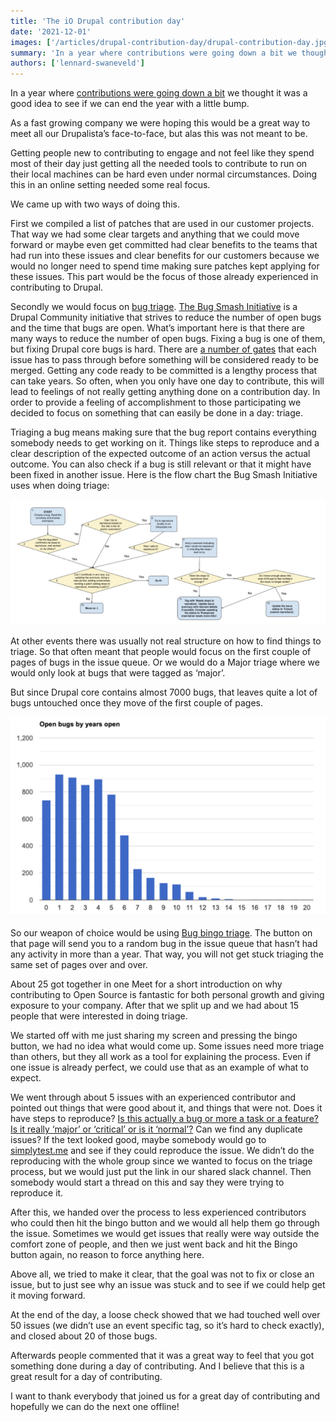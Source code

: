 ```yaml
---
title: 'The iO Drupal contribution day'
date: '2021-12-01'
images: ['/articles/drupal-contribution-day/drupal-contribution-day.jpg']
summary: 'In a year where contributions were going down a bit we thought it was a good idea to see if we can end the year with a little bump.'
authors: ['lennard-swaneveld']
---
```


In a year where [contributions were going down a bit](https://dri.es/who-sponsors-drupal-development-2021) we thought it was a good idea to see if we can end the year with a little bump.

As a fast growing company we were hoping this would be a great way to meet all our Drupalista’s face-to-face, but alas this was not meant to be.

Getting people new to contributing to engage and not feel like they spend most of their day just getting all the needed tools to contribute to run on their local machines can be hard even under normal circumstances. Doing this in an online setting needed some real focus.

We came up with two ways of doing this.

First we compiled a list of patches that are used in our customer projects. That way we had some clear targets and anything that we could move forward or maybe even get committed had clear benefits to the teams that had run into these issues and clear benefits for our customers because we would no longer need to spend time making sure patches kept applying for these issues. This part would be the focus of those already experienced in contributing to Drupal.

Secondly we would focus on [bug triage](https://www.drupal.org/community-initiatives/bug-smash-initiative/issue-queue-triage-intro-and-comment-templates). [The Bug Smash Initiative](https://www.drupal.org/community-initiatives/bug-smash-initiative) is a Drupal Community initiative that strives to reduce the number of open bugs and the time that bugs are open. What’s important here is that there are many ways to reduce the number of open bugs. Fixing a bug is one of them, but fixing Drupal core bugs is hard. There are [a number of gates](https://www.drupal.org/about/core/policies/core-change-policies/drupal-core-gates) that each issue has to pass through before something will be considered ready to be merged. Getting any code ready to be committed is a lengthy process that can take years. So often, when you only have one day to contribute, this will lead to feelings of not really getting anything done on a contribution day.
In order to provide a feeling of accomplishment to those participating we decided to focus on something that can easily be done in a day: triage.

Triaging a bug means making sure that the bug report contains everything somebody needs to get working on it. Things like steps to reproduce and a clear description of the expected outcome of an action versus the actual outcome. You can also check if a bug is still relevant or that it might have been fixed in another issue. Here is the flow chart the Bug Smash Initiative uses when doing triage:

![Maple](./images/drupal-contribution-day/bug-triage-flow.jpg)

At other events there was usually not real structure on how to find things to triage. So that often meant that people would focus on the first couple of pages of bugs in the issue queue. Or we would do a Major triage where we would only look at bugs that were tagged as ‘major’.

But since Drupal core contains almost 7000 bugs, that leaves quite a lot of bugs untouched once they move of the first couple of pages.

![Maple](./images/drupal-contribution-day/open-bugs-by-years-open.jpg)

So our weapon of choice would be using [Bug bingo triage](https://lendude.gitlab.io/bug-smash-initiative/). The button on that page will send you to a random bug in the issue queue that hasn’t had any activity in more than a year. That way, you will not get stuck triaging the same set of pages over and over.

About 25 got together in one Meet for a short introduction on why contributing to Open Source is fantastic for both personal growth and giving exposure to your company. After that we split up and we had about 15 people that were interested in doing triage.

We started off with me just sharing my screen and pressing the bingo button, we had no idea what would come up. Some issues need more triage than others, but they all work as a tool for explaining the process. Even if one issue is already perfect, we could use that as an example of what to expect.

We went through about 5 issues with an experienced contributor and pointed out things that were good about it, and things that were not. Does it have steps to reproduce? [Is this actually a bug or more a task or a feature?](https://www.drupal.org/docs/develop/issues/fields-and-other-parts-of-an-issue/issue-category-field) [Is it really ‘major’ or ‘critical’ or is it ‘normal’?](https://www.drupal.org/docs/develop/issues/fields-and-other-parts-of-an-issue/issue-priority-field) Can we find any duplicate issues?
If the text looked good, maybe somebody would go to [simplytest.me](https://simplytest.me/) and see if they could reproduce the issue. We didn’t do the reproducing with the whole group since we wanted to focus on the triage process, but we would just put the link in our shared slack channel. Then somebody would start a thread on this and say they were trying to reproduce it.

After this, we handed over the process to less experienced contributors who could then hit the bingo button and we would all help them go through the issue. Sometimes we would get issues that really were way outside the comfort zone of people, and then we just went back and hit the Bingo button again, no reason to force anything here.

Above all, we tried to make it clear, that the goal was not to fix or close an issue, but to just see why an issue was stuck and to see if we could help get it moving forward.

At the end of the day, a loose check showed that we had touched well over 50 issues (we didn’t use an event specific tag, so it’s hard to check exactly), and closed about 20 of those bugs.

Afterwards people commented that it was a great way to feel that you got something done during a day of contributing. And I believe that this is a great result for a day of contributing.

I want to thank everybody that joined us for a great day of contributing and hopefully we can do the next one offline!
